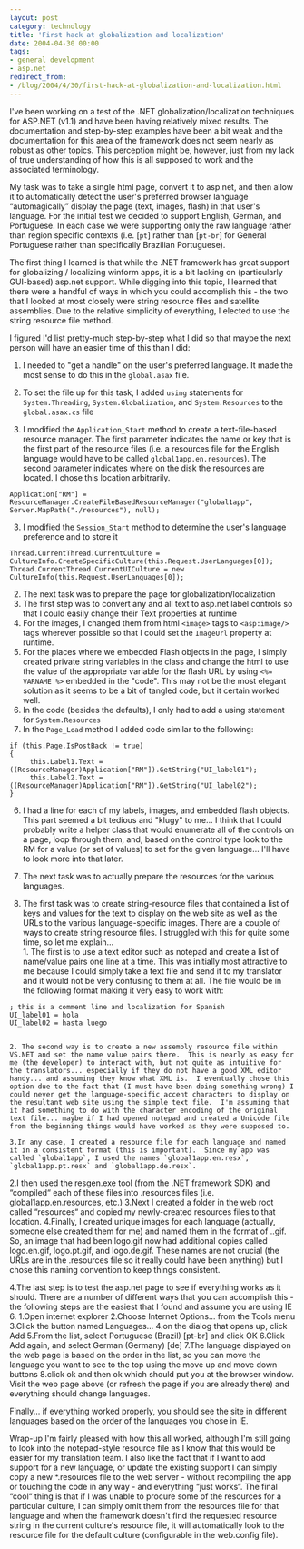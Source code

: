 ```yaml
---
layout: post
category: technology
title: 'First hack at globalization and localization'
date: 2004-04-30 00:00
tags:
- general development
- asp.net
redirect_from:
- /blog/2004/4/30/first-hack-at-globalization-and-localization.html
---
```

I've been working on a test of the .NET globalization/localization techniques for ASP.NET (v1.1) and have been having relatively mixed results.  The documentation and step-by-step examples have been a bit weak and the documentation for this area of the framework does not seem nearly as robust as other topics. This perception might be, however, just from my lack of true understanding of how this is all supposed to work and the associated terminology.

My task was to take a single html page, convert it to asp.net, and then allow it to automatically detect the user's preferred browser language “automagically” display the page (text, images, flash) in that user's language.  For the initial test we decided to support English, German, and Portuguese.  In each case we were supporting only the raw language rather than region specific contexts (i.e. [`pt`] rather than [`pt-br`] for General Portuguese rather than specifically Brazilian Portuguese).

The first thing I learned is that while the .NET framework has great support for globalizing / localizing winform apps, it is a bit lacking on (particularly GUI-based) asp.net support.  While digging into this topic, I learned that there were a handful of ways in which you could accomplish this - the two that I looked at most closely were string resource files and satellite assemblies.  Due to the relative simplicity of everything, I elected to use the string resource file method.

I figured I'd list pretty-much step-by-step what I did so that maybe the next person will have an easier time of this than I did:

1. I needed to "get a handle" on the user's preferred language.  It made the
most sense to do this in the `global.asax` file.

  1. To set the file up for this task, I added `using` statements for
  `System.Threading`, `System.Globalization`, and `System.Resources` to the
  `global.asax.cs` file

  2. I modified the `Application_Start` method to create a text-file-based
resource manager. The first parameter indicates the name or key that is the
first part of the resource files (i.e. a resources file for the English language
would have to be called `global1app.en.resources`).  The second parameter
indicates where on the disk the resources are located.  I chose this location
arbitrarily.


    Application["RM"] = ResourceManager.CreateFileBasedResourceManager("global1app", Server.MapPath("./resources"), null);


  3. I modified the `Session_Start` method to determine the user's language
preference and to store it


    Thread.CurrentThread.CurrentCulture = CultureInfo.CreateSpecificCulture(this.Request.UserLanguages[0]);
    Thread.CurrentThread.CurrentUICulture = new CultureInfo(this.Request.UserLanguages[0]);


2. The next task was to prepare the page for globalization/localization
  1. The first step was to convert any and all text to asp.net label controls so that I could easily change their Text properties at runtime
  2. For the images, I changed them from html `<image>` tags to `<asp:image/>` tags wherever possible so that I could set the `ImageUrl` property at runtime.
  3. For the places where we embedded Flash objects in the page, I simply created private string variables in the class and change the html to use the value of the appropriate variable for the flash URL by using `<%= VARNAME %>` embedded in the "code".  This may not be the most elegant solution as it seems to be a bit of tangled code, but it certain worked well.
  4. In the code (besides the defaults), I only had to add a using statement for `System.Resources`
  5. In the `Page_Load` method I added code similar to the following:


    if (this.Page.IsPostBack != true)
    {
         this.Label1.Text = ((ResourceManager)Application["RM"]).GetString("UI_label01");
         this.Label2.Text = ((ResourceManager)Application["RM"]).GetString("UI_label02");
    }

  6. I had a line for each of my labels, images, and embedded flash objects.  This part seemed a bit tedious and "klugy" to me... I think that I could probably write a helper class that would enumerate all of the controls on a page, loop through them, and, based on the control type look to the RM for a value (or set of values) to set for the given language... I'll have to look more into that later.

3. The next task was to actually prepare the resources for the various languages.
  1. The first task was to create string-resource files that contained a list of keys and values for the text to display on the web site as well as the URLs to the various language-specific images. There are a couple of ways to create string resource files.  I struggled with this for quite some time, so let me explain...  
    1. The first is to use a text editor such as notepad and create a list of name/value pairs one line at a time.  This was initially most attractive to me because I could simply take a text file and send it to my translator and it would not be very confusing to them at all.  The file would be in the following format making it very easy to work with:


    ; this is a comment line and localization for Spanish
    UI_label01 = hola
    UI_label02 = hasta luego


    2. The second way is to create a new assembly resource file within VS.NET and set the name value pairs there.  This is nearly as easy for me (the developer) to interact with, but not quite as intuitive for the translators... especially if they do not have a good XML editor handy... and assuming they know what XML is.  I eventually chose this option due to the fact that (I must have been doing something wrong) I could never get the language-specific accent characters to display on the resultant web site using the simple text file.  I'm assuming that it had something to do with the character encoding of the original text file... maybe if I had opened notepad and created a Unicode file from the beginning things would have worked as they were supposed to.

    3.In any case, I created a resource file for each language and named it in a consistent format (this is important).  Since my app was called `global1app`, I used the names `global1app.en.resx`, `global1app.pt.resx` and `global1app.de.resx`.

2.I then used the resgen.exe tool (from the .NET framework SDK) and “compiled“ each of these files into .resources files (i.e. global1app.en.resources, etc.)
3.Next I created a folder in the web root called “resources“ and copied my newly-created resources files to that location.
4.Finally, I created unique images for each language (actually, someone else created them for me) and named them in the format of <image>.<culture>.gif.  So, an image that had been logo.gif now had additional copies called logo.en.gif, logo.pt.gif, and logo.de.gif.  These names are not crucial (the URLs are in the .resources file so it really could have been anything) but I chose this naming convention to keep things consistent.

4.The last step is to test the asp.net page to see if everything works as it should.  There are a number of different ways that you can accomplish this - the following steps are the easiest that I found and assume you are using IE 6. 1.Open internet explorer
2.Choose Internet Options… from the Tools menu
3.Click the button named Languages…
4.on the dialog that opens up, click Add
5.From the list, select Portuguese (Brazil) [pt-br] and click OK
6.Click Add again, and select German (Germany) [de]
7.The language displayed on the web page is based on the order in the list, so you can move the language you want to see to the top using the move up and move down buttons
8.click ok and then ok which should put you at the browser window.
Visit the web page above (or refresh the page if you are already there) and everything should change languages.


Finally... if everything worked properly, you should see the site in different languages based on the order of the languages you chose in IE.

Wrap-up
I'm fairly pleased with how this all worked, although I'm still going to look into the notepad-style resource file as I know that this would be easier for my translation team.  I also like the fact that if I want to add support for a new language, or update the existing support I can simply copy a new *.resources file to the web server - without recompiling the app or touching the code in any way - and everything “just works“.  The final “cool“ thing is that if I was unable to procure some of the resources for a particular culture, I can simply omit them from the resources file for that language and when the framework doesn't find the requested resource string in the current culture's resource file, it will automatically look to the resource file for the default culture (configurable in the web.config file).
